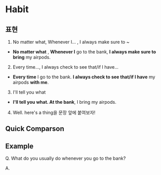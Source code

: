 # Habit

## 표현
1. No matter what, Whenever I... , I always make sure to ~
-  **No matter what** , **Whenever I** go to the bank, **I always make sure to bring** my airpods.  
2. Every time..., I always check   to see that/if I have...  
- **Every time** I go to the bank. **I always check to see that/if I have** my airpods **with me**.  
3. I'll tell you what  
- **I'll tell you what. At the bank**, I bring my airpods.  
4. Well. here's a thing을 문장 앞에 붙여보자!

## Quick Comparson

## Example  
Q. What do you usually do whenever you go to the bank?  

A.  
